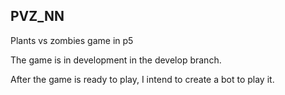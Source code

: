 ## PVZ_NN  
Plants vs zombies game in p5

The game is in development in the develop branch. 

After the game is ready to play, I intend to create a bot to play it.
